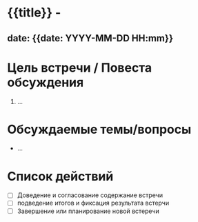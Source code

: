 # {{title}} -
date: {{date: YYYY-MM-DD HH:mm}} 
---

# Цель встречи / Повеста обсуждения

1. ...

# Обсуждаемые темы/вопросы
- ...

# Список действий

- [ ] Доведение и согласование содержание встречи
- [ ] подведение итогов и фиксация результата встерчи
- [ ] Завершение или планирование новой встеречи 